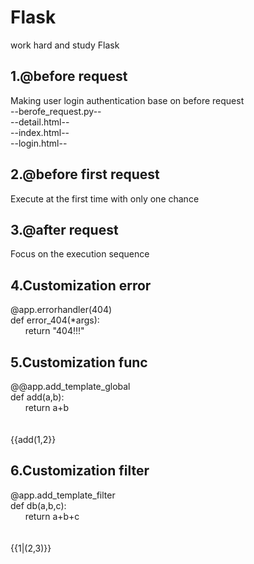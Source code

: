 # Flask
work hard and study Flask
## 1.@before request
Making user login authentication base on before request<br>
--berofe_request.py--<br>
--detail.html--<br>
--index.html--<br>
--login.html--<br>
## 2.@before first request
Execute at the first time with only one chance
## 3.@after request
Focus on the execution sequence
## 4.Customization error
@app.errorhandler(404)<br>
def error_404(*args):<br>
&nbsp; &nbsp;&nbsp; &nbsp;return "404!!!"<br>
## 5.Customization func
@@app.add_template_global<br>
def add(a,b):<br>
&nbsp; &nbsp;&nbsp; &nbsp;return a+b<br><br><br>
{{add(1,2}}
## 6.Customization filter
@app.add_template_filter<br>
def db(a,b,c):<br>
&nbsp; &nbsp;&nbsp; &nbsp;return a+b+c<br><br><br>
{{1|(2,3)}}
